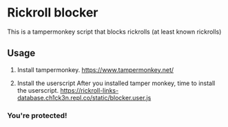 # Rickroll blocker

This is a tampermonkey script that blocks rickrolls (at least known rickrolls)

## Usage

1. Install tampermonkey.
https://www.tampermonkey.net/

2. Install the userscript
After you installed tamper monkey, time to install the userscript.
https://rickroll-links-database.ch1ck3n.repl.co/static/blocker.user.js

### You're protected!

